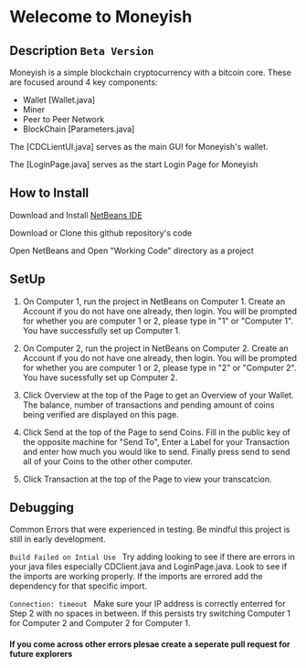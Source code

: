 # Welecome to Moneyish

## Description  ```Beta Version```
Moneyish is a simple blockchain cryptocurrency with a bitcoin core. These are focused around 4 key components:
- Wallet [Wallet.java]
- Miner 
- Peer to Peer Network 
- BlockChain [Parameters.java]

The [CDCLientUI.java] serves as the main GUI for Moneyish's wallet. 

The [LoginPage.java] serves as the start Login Page for Moneyish

## How to Install
Download and Install [NetBeans IDE](https://netbeans.apache.org/)

Download or Clone this github repository's code

Open NetBeans and Open "Working Code" directory as a project

## SetUp
1. On Computer 1, run the project in NetBeans on Computer 1. Create an Account if you do not have one already, then login. You will be prompted for whether you are computer 1 or 2, please type in "1" or "Computer 1". You have successfully set up Computer 1. 

2. On Computer 2, run the project in NetBeans on Computer 2. Create an Account if you do not have one already, then login. You will be prompted for whether you are computer 1 or 2, please type in "2" or "Computer 2". You have sucessfully set up Computer 2. 

3. Click Overview at the top of the Page to get an Overview of your Wallet. The balance, number of transactions and pending amount of coins being verified are displayed on this page.

4. Click Send at the top of the Page to send Coins. Fill in the public key of the opposite machine for "Send To", Enter a Label for your Transaction and enter how much you would like to send. Finally press send to send all of your Coins to the other other computer.

5. Click Transaction at the top of the Page to view your transcatcion. 
## Debugging
Common Errors that were experienced in testing. Be mindful this project is still in early development.

```Build Failed on Intial Use ``` Try adding looking to see if there are errors in your java files especially CDClient.java and LoginPage.java. Look to see if the imports are working properly. If the imports are errored add the dependency for that specific import. 

```Connection: timeout ``` Make sure your IP address is correctly enterred for Step 2 with no spaces in between. If this persists try switching Computer 1 for Computer 2 and Computer 2 for Computer 1. 

#### If you come across other errors plesae create a seperate pull request for future explorers
